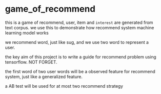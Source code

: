 # game_of_recommend
this is a game of recommend, user, item and `interest` are generated from text corpus. we use this to demonstrate how recommend system machine learning model works

we recommend word, just like sug, and we use two word to represent a user.

the key aim of this project is to write a guide for recommend problem using tensorflow. NOT FORGET.

the first word of two user words will be a observed feature for recommend system, just like a generalized feature.

a AB test will be used for at most two recommend strategy